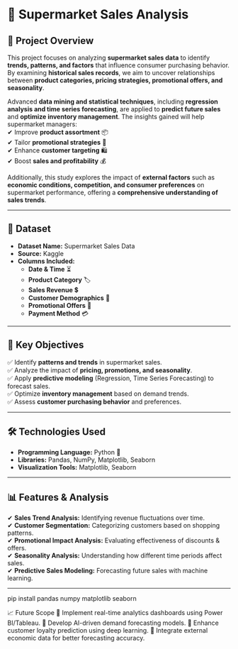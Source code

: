 # 🛒 Supermarket Sales Analysis  

## 📖 Project Overview  
This project focuses on analyzing **supermarket sales data** to identify **trends, patterns, and factors** that influence consumer purchasing behavior. By examining **historical sales records**, we aim to uncover relationships between **product categories, pricing strategies, promotional offers, and seasonality**.  

Advanced **data mining and statistical techniques**, including **regression analysis and time series forecasting**, are applied to **predict future sales** and **optimize inventory management**. The insights gained will help supermarket managers:  
✔ Improve **product assortment** 📦  
✔ Tailor **promotional strategies** 🎯  
✔ Enhance **customer targeting** 🛍️  
✔ Boost **sales and profitability** 💰  

Additionally, this study explores the impact of **external factors** such as **economic conditions, competition, and consumer preferences** on supermarket performance, offering a **comprehensive understanding of sales trends**.  

---

## 📂 Dataset  
- **Dataset Name:** Supermarket Sales Data  
- **Source:** Kaggle  
- **Columns Included:**  
  - **Date & Time** ⏳  
  - **Product Category** 🏷️  
  - **Sales Revenue** 💲  
  - **Customer Demographics** 👥  
  - **Promotional Offers** 🎉  
  - **Payment Method** 💳  

---

## 🎯 Key Objectives  
✅ Identify **patterns and trends** in supermarket sales.  
✅ Analyze the impact of **pricing, promotions, and seasonality**.  
✅ Apply **predictive modeling** (Regression, Time Series Forecasting) to forecast sales.  
✅ Optimize **inventory management** based on demand trends.  
✅ Assess **customer purchasing behavior** and preferences.  

---

## 🛠️ Technologies Used  
- **Programming Language:** Python 🐍  
- **Libraries:** Pandas, NumPy, Matplotlib, Seaborn 
- **Visualization Tools:** Matplotlib, Seaborn  

---

## 📊 Features & Analysis  
✔ **Sales Trend Analysis:** Identifying revenue fluctuations over time.  
✔ **Customer Segmentation:** Categorizing customers based on shopping patterns.  
✔ **Promotional Impact Analysis:** Evaluating effectiveness of discounts & offers.  
✔ **Seasonality Analysis:** Understanding how different time periods affect sales.  
✔ **Predictive Sales Modeling:** Forecasting future sales with machine learning.  

---

pip install pandas numpy matplotlib seaborn 

📈 Future Scope
🔹 Implement real-time analytics dashboards using Power BI/Tableau.
🔹 Develop AI-driven demand forecasting models.
🔹 Enhance customer loyalty prediction using deep learning.
🔹 Integrate external economic data for better forecasting accuracy.

